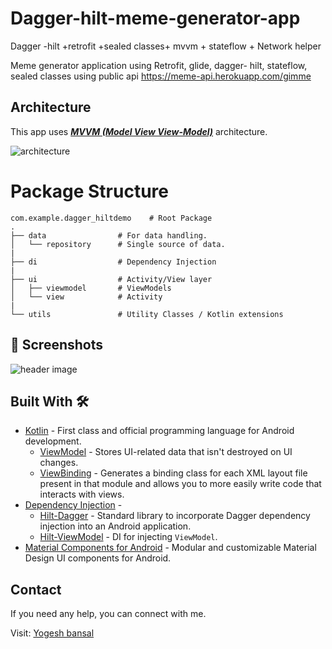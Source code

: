# Dagger-hilt-meme-generator-app
Dagger -hilt +retrofit +sealed classes+ mvvm + stateflow + Network helper

Meme generator application using Retrofit, glide, dagger- hilt, stateflow, sealed classes using public api https://meme-api.herokuapp.com/gimme


## Architecture
This app uses [***MVVM (Model View View-Model)***](https://developer.android.com/jetpack/docs/guide#recommended-app-arch) architecture.

![architecture](https://developer.android.com/topic/libraries/architecture/images/final-architecture.png)

# Package Structure
    
    com.example.dagger_hiltdemo    # Root Package
    .
    ├── data                # For data handling.
    │   └── repository      # Single source of data.   
    |
    ├── di                  # Dependency Injection             
    |
    ├── ui                  # Activity/View layer
    │   ├── viewmodel       # ViewModels
    │   └── view            # Activity
    |
    └── utils               # Utility Classes / Kotlin extensions


## 📸 Screenshots


![header image](https://s3.amazonaws.com/khata/bill/054b1655-b37d-435b-b82f-3491b95c2a93.jpg)



## Built With 🛠
- [Kotlin](https://kotlinlang.org/) - First class and official programming language for Android development.
  - [ViewModel](https://developer.android.com/topic/libraries/architecture/viewmodel) - Stores UI-related data that isn't destroyed on UI changes. 
  - [ViewBinding](https://developer.android.com/topic/libraries/view-binding) - Generates a binding class for each XML layout file present in that module and allows you to more easily write code that interacts with views.
- [Dependency Injection](https://developer.android.com/training/dependency-injection) - 
  - [Hilt-Dagger](https://dagger.dev/hilt/) - Standard library to incorporate Dagger dependency injection into an Android application.
  - [Hilt-ViewModel](https://developer.android.com/training/dependency-injection/hilt-jetpack) - DI for injecting `ViewModel`.
- [Material Components for Android](https://github.com/material-components/material-components-android) - Modular and customizable Material Design UI components for Android.

## Contact
If you need any help, you can connect with me.

Visit: [Yogesh bansal](https://www.helloyogesh.com)

